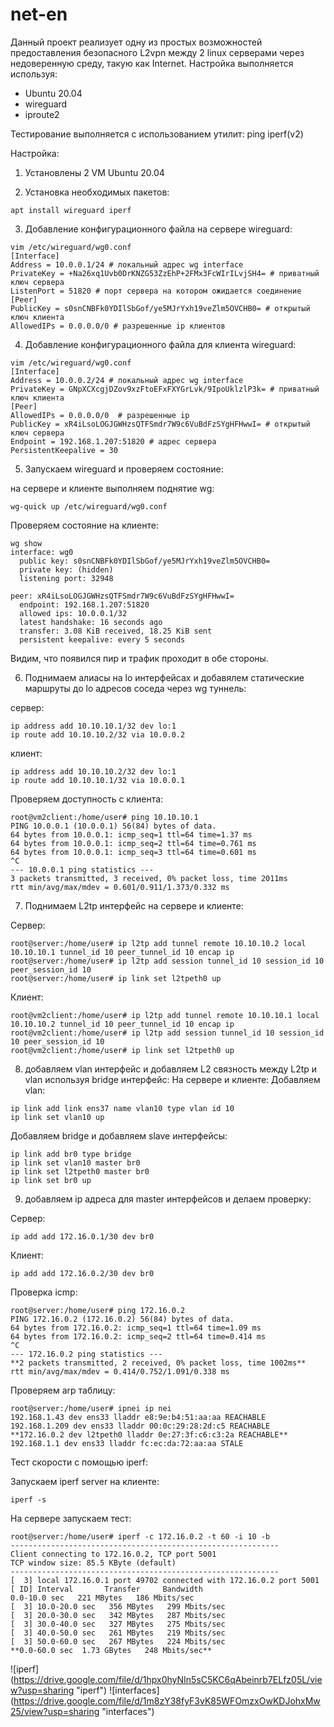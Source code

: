 # net-en
Данный проект реализует одну из простых возможностей предоставления безопасного L2vpn между 2 linux серверами через недоверенную среду, такую как Internet. 
Настройка выполняется используя:
- Ubuntu 20.04
- wireguard
- iproute2

Тестирование выполняется с использованием утилит:
ping
iperf(v2)

Настройка:
1. Установлены 2 VM Ubuntu 20.04

2. Установка необходимых пакетов:

`apt install wireguard iperf `
    
3. Добавление конфигурационного файла на сервере wireguard:
```
vim /etc/wireguard/wg0.conf
[Interface] 
Address = 10.0.0.1/24 # локальный адрес wg interface
PrivateKey = +Na26xq1Uvb0DrKNZG53ZzEhP+2FMx3FcWIrILvjSH4= # приватный ключ сервера 
ListenPort = 51820 # порт сервера на котором ожидается соединение
[Peer]
PublicKey = s0snCNBFk0YDIlSbGof/ye5MJrYxh19veZlm5OVCHB0= # открытый ключ клиента
AllowedIPs = 0.0.0.0/0 # разрешенные ip клиентов 
```


4. Добавление конфигурационного файла для клиента wireguard:
```
vim /etc/wireguard/wg0.conf
[Interface]
Address = 10.0.0.2/24 # локальный адрес wg interface
PrivateKey = GNpXCXcgjDZov9xzFtoEFxFXYGrLvk/9IpoUklzlP3k= # приватный ключ клиента
[Peer]
AllowedIPs = 0.0.0.0/0  # разрешенные ip 
PublicKey = xR4iLsoLOGJGWHzsQTFSmdr7W9c6VuBdFzSYgHFHwwI= # открытый ключ сервера
Endpoint = 192.168.1.207:51820 # адрес сервера
PersistentKeepalive = 30
```

5. Запускаем wireguard и проверяем состояние:

на сервере и клиенте выполняем поднятие wg:

```
wg-quick up /etc/wireguard/wg0.conf
```
     
Проверяем состояние на клиенте:

```
wg show
interface: wg0
  public key: s0snCNBFk0YDIlSbGof/ye5MJrYxh19veZlm5OVCHB0=
  private key: (hidden)
  listening port: 32948

peer: xR4iLsoLOGJGWHzsQTFSmdr7W9c6VuBdFzSYgHFHwwI=
  endpoint: 192.168.1.207:51820
  allowed ips: 10.0.0.1/32
  latest handshake: 16 seconds ago
  transfer: 3.08 KiB received, 18.25 KiB sent
  persistent keepalive: every 5 seconds
```
   
Видим, что появился пир и трафик проходит в обе стороны.
   
6. Поднимаем алиасы на lo интерфейсах и добавялем статические маршруты до lo адресов соседа через wg туннель:

сервер:

```
ip address add 10.10.10.1/32 dev lo:1
ip route add 10.10.10.2/32 via 10.0.0.2
```
клиент:

```
ip address add 10.10.10.2/32 dev lo:1
ip route add 10.10.10.1/32 via 10.0.0.1
```
      
Проверяем доступность с клиента:

```
root@vm2client:/home/user# ping 10.10.10.1
PING 10.0.0.1 (10.0.0.1) 56(84) bytes of data.
64 bytes from 10.0.0.1: icmp_seq=1 ttl=64 time=1.37 ms
64 bytes from 10.0.0.1: icmp_seq=2 ttl=64 time=0.761 ms
64 bytes from 10.0.0.1: icmp_seq=3 ttl=64 time=0.601 ms
^C
--- 10.0.0.1 ping statistics ---
3 packets transmitted, 3 received, 0% packet loss, time 2011ms
rtt min/avg/max/mdev = 0.601/0.911/1.373/0.332 ms
```
        
 7. Поднимаем L2tp интерфейс на сервере и клиенте:

Сервер:

```
root@server:/home/user# ip l2tp add tunnel remote 10.10.10.2 local 10.10.10.1 tunnel_id 10 peer_tunnel_id 10 encap ip
root@server:/home/user# ip l2tp add session tunnel_id 10 session_id 10 peer_session_id 10
root@server:/home/user# ip link set l2tpeth0 up
```
      
Клиент:

```
root@vm2client:/home/user# ip l2tp add tunnel remote 10.10.10.1 local 10.10.10.2 tunnel_id 10 peer_tunnel_id 10 encap ip
root@vm2client:/home/user# ip l2tp add session tunnel_id 10 session_id 10 peer_session_id 10
root@vm2client:/home/user# ip link set l2tpeth0 up
```
      
8. добавляем vlan интерфейс и добавляем L2 связность между L2tp и vlan используя bridge интерфейс:
На сервере и клиенте:
Добавляем vlan:

```
ip link add link ens37 name vlan10 type vlan id 10
ip link set vlan10 up
```
Добавляем bridge и добавляем slave интерфейсы:

```
ip link add br0 type bridge
ip link set vlan10 master br0
ip link set l2tpeth0 master br0
ip link set br0 up
```

9. добавляем ip адреса для master интерфейсов и делаем проверку:

Сервер:

```
ip add add 172.16.0.1/30 dev br0
```
Клиент:

```
ip add add 172.16.0.2/30 dev br0
```
    
Проверка icmp:

```
root@server:/home/user# ping 172.16.0.2
PING 172.16.0.2 (172.16.0.2) 56(84) bytes of data.
64 bytes from 172.16.0.2: icmp_seq=1 ttl=64 time=1.09 ms
64 bytes from 172.16.0.2: icmp_seq=2 ttl=64 time=0.414 ms
^C
--- 172.16.0.2 ping statistics ---
**2 packets transmitted, 2 received, 0% packet loss, time 1002ms**
rtt min/avg/max/mdev = 0.414/0.752/1.091/0.338 ms
```
      
Проверяем arp таблицу:

```
root@server:/home/user# ipnei ip nei
192.168.1.43 dev ens33 lladdr e8:9e:b4:51:aa:aa REACHABLE
192.168.1.209 dev ens33 lladdr 00:0c:29:28:2d:c5 REACHABLE
**172.16.0.2 dev l2tpeth0 lladdr 0e:27:3f:c6:c3:2a REACHABLE**
192.168.1.1 dev ens33 lladdr fc:ec:da:72:aa:aa STALE
```

Тест скорости с помощью iperf:

Запускаем iperf server на клиенте:

```
iperf -s
```
На сервере запускаем тест:

```
root@server:/home/user# iperf -c 172.16.0.2 -t 60 -i 10 -b
------------------------------------------------------------
Client connecting to 172.16.0.2, TCP port 5001
TCP window size: 85.5 KByte (default)
------------------------------------------------------------
[  3] local 172.16.0.1 port 49702 connected with 172.16.0.2 port 5001
[ ID] Interval       Transfer     Bandwidth
0.0-10.0 sec   221 MBytes   186 Mbits/sec
[  3] 10.0-20.0 sec   356 MBytes   299 Mbits/sec
[  3] 20.0-30.0 sec   342 MBytes   287 Mbits/sec
[  3] 30.0-40.0 sec   327 MBytes   275 Mbits/sec
[  3] 40.0-50.0 sec   261 MBytes   219 Mbits/sec
[  3] 50.0-60.0 sec   267 MBytes   224 Mbits/sec
**0.0-60.0 sec  1.73 GBytes   248 Mbits/sec**
```

![iperf] (https://drive.google.com/file/d/1hpx0hyNIn5sC5KC6qAbeinrb7ELfz05L/view?usp=sharing "iperf")
![interfaces] (https://drive.google.com/file/d/1m8zY38fyF3vK85WFOmzxOwKDJohxMw25/view?usp=sharing "interfaces")

        
